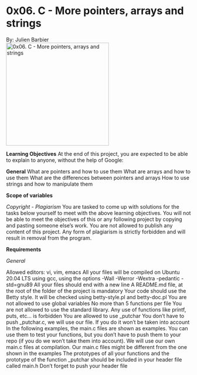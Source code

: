 <h1>0x06. C - More pointers, arrays and strings</h1>
By: Julien Barbier
<br>
<img src="https://intranet.alxswe.com/images/contents/low_level_programming/projects/happy-clapping.gif" alt="0x06. C - More pointers, arrays and strings" style="width:280px;height:280px;">
<br>

<b>Learning Objectives</b>
At the end of this project, you are expected to be able to explain to anyone, without the help of Google:

<b>General</b>
What are pointers and how to use them
What are arrays and how to use them
What are the differences between pointers and arrays
How to use strings and how to manipulate them

<b>Scope of variables</b>

<i>Copyright - Plagiarism</i>
You are tasked to come up with solutions for the tasks below yourself to meet with the above learning objectives.
You will not be able to meet the objectives of this or any following project by copying and pasting someone else’s work.
You are not allowed to publish any content of this project.
Any form of plagiarism is strictly forbidden and will result in removal from the program.

<b>Requirements</b>

<i>General</i>

Allowed editors: vi, vim, emacs
All your files will be compiled on Ubuntu 20.04 LTS using gcc, using the options -Wall -Werror -Wextra -pedantic -std=gnu89
All your files should end with a new line
A README.md file, at the root of the folder of the project is mandatory
Your code should use the Betty style. It will be checked using betty-style.pl and betty-doc.pl
You are not allowed to use global variables
No more than 5 functions per file
You are not allowed to use the standard library. Any use of functions like printf, puts, etc… is forbidden
You are allowed to use _putchar
You don’t have to push _putchar.c, we will use our file. If you do it won’t be taken into account
In the following examples, the main.c files are shown as examples. You can use them to test your functions, but you don’t have to push them to your repo (if you do we won’t take them into account). We will use our own main.c files at compilation. Our main.c files might be different from the one shown in the examples
The prototypes of all your functions and the prototype of the function _putchar should be included in your header file called main.h
Don’t forget to push your header file
